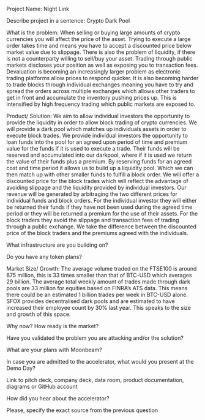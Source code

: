 Project Name: 
Night Link 

Describe project in a sentence: 
Crypto Dark Pool

What is the problem: 
When selling or buying large amounts of crypto currencies you will affect the price of the asset. Trying to execute a large order takes time and means you have to accept a discounted price below market value due to slippage. There is also the problem of liquidity, if there is not a counterparty willing to sell/buy your asset. Trading through public markets discloses your position as well as exposing you to transaction fees. 
Devaluation is becoming an increasingly larger problem as electronic trading platforms allow prices to respond quicker. It is also becoming harder to trade blocks through individual exchanges meaning you have to try and spread the orders across multiple exchanges which allows other traders to get in front and accumulate the inventory pushing prices up. This is intensified by high frequency trading which public markets are exposed to. 

Product/ Solution:
We aim to allow individual investors the opportunity to provide the liquidity in order to allow block trading of crypto currencies. We will provide a dark pool which matches up individuals assets in order to execute block trades. We provide individual investors the opportunity to loan funds into the pool for an agreed upon period of time and premium value for the funds if it is used to execute a trade. Their funds will be reserved and accumulated into our darkpool, where if it is used we return the value of their funds plus a premium. By reserving funds for an agreed cost and time period it allows us to build up a liquidity pool. Which we can then match up with other smaller funds to fulfill a block order. We will offer a discounted price for the block trades which will reflect the advantage of avoiding slippage and the liquidity provided by individual investors. Our revenue will be generated by arbitraging the two different prices for individual funds and block orders. For the individual investor they will either be returned their funds if they have not been used during the agreed time period or they will be returned a premium for the use of their assets. For the block traders they avoid the slippage and transaction fees of trading through a public exchange. We take the difference between the discounted price of the block traders and the premiums agreed with the individuals. 



What infrastructure are you building on?

Do you have any token plans?

Market Size/ Growth: 
The average volume traded on the FTSE100 is around 875 million, this is 33 times smaller than that of BTC-USD which averages 29 billion. The average total weekly amount of trades made through dark pools are 33 million for equities based on FINRA’s ATS data. This means there could be an estimated 1 billion trades per week in BTC-USD alone. SFOX provides decentralised dark pools and are estimated to have increased their employee count by 30% last year. This speaks to the size and growth of this space. 

Why now? How ready is the market?

Have you validated the problem you are attacking and/or the solution?

What are your plans with Moonbeam?

In case you are admitted to the accelerator, what would you present at the Demo Day?

Link to pitch deck, company deck, data room, product documentation, diagrams or GitHub account

How did you hear about the accelerator?

Please, specify the exact source from the previous question